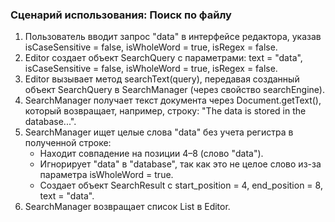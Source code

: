 ### Сценарий использования: Поиск по файлу

1. Пользователь вводит запрос "data" в интерфейсе редактора, указав isCaseSensitive = false, isWholeWord = true, isRegex = false.
2. Editor создает объект SearchQuery с параметрами: text = "data", isCaseSensitive = false, isWholeWord = true, isRegex = false.
3. Editor вызывает метод searchText(query), передавая созданный объект SearchQuery в SearchManager (через свойство searchEngine).
4. SearchManager получает текст документа через Document.getText(), который возвращает, например, строку: "The data is stored in the database...".
5. SearchManager ищет целые слова "data" без учета регистра в полученной строке:
    - Находит совпадение на позиции 4–8 (слово "data").
    - Игнорирует "data" в "database", так как это не целое слово из-за параметра isWholeWord = true.
    - Создает объект SearchResult с start_position = 4, end_position = 8, text = "data".
6. SearchManager возвращает список List<SearchResult> в Editor.

